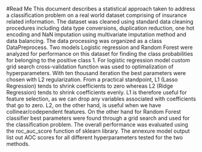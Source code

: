 #Read Me
This document describes a statistical approach taken to address a classification problem on a real world dataset
comprising of insurance related information. The dataset was cleaned using standard data cleaning procedures
including data type conversions, duplication reduction, one hot encoding and NaN imputation using
multivariate imputation method and data balancing. The data processing was organized as a class
DataPreprocess. Two models Logistic regression and Random Forest were analyzed for performance on this
dataset for finding the class probabilities for belonging to the positive class 1.
For logistic regression model custom grid search cross-validation function was used to optimalization of
hyperparameters. With ten thousand iteration the best parameters were chosen with L2 regularization. From
a practical standpoint, L1 (Lasso Regression) tends to shrink coefficients to zero whereas L2 (Ridge Regression)
tends to shrink coefficients evenly. L1 is therefore useful for feature selection, as we can drop any variables
associated with coefficients that go to zero. L2, on the other hand, is useful when we have
collinear/codependent features. On the other hand for Random Forest classifier best parameters were found
through a grid search and used for the classification problem. The overall performance was evaluated using
the roc_auc_score function of sklearn library.
The annexure model output list out AOC scores for all different hyperparameters tested for the two methods.
